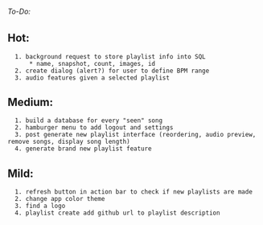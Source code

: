 ###### To-Do:  
##	Hot:  
      1. background request to store playlist info into SQL  
          * name, snapshot, count, images, id  
      2. create dialog (alert?) for user to define BPM range  
      3. audio features given a selected playlist   
##  Medium:  
      1. build a database for every "seen" song  
      2. hamburger menu to add logout and settings  
      3. post generate new playlist interface (reordering, audio preview, remove songs, display song length)  
      4. generate brand new playlist feature  
##  Mild:  
      1. refresh button in action bar to check if new playlists are made  
      2. change app color theme   
      3. find a logo  
      4. playlist create add github url to playlist description   
